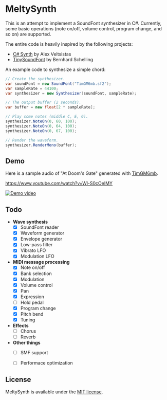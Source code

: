 # MeltySynth

This is an attempt to implement a SoundFont synthesizer in C#. Currently, some basic operations (note on/off, volume control, program change, and so on) are supported.

The entire code is heavily inspired by the following projects:

* [C# Synth](https://archive.codeplex.com/?p=csharpsynthproject) by Alex Veltsistas
* [TinySoundFont](https://github.com/schellingb/TinySoundFont) by Bernhard Schelling

An example code to synthesize a simple chord:

```cs
// Create the synthesizer.
var soundFont = new SoundFont("TimGM6mb.sf2");
var sampleRate = 44100;
var synthesizer = new Synthesizer(soundFont, sampleRate);

// The output buffer (2 seconds).
var buffer = new float[2 * sampleRate];

// Play some notes (middle C, E, G).
synthesizer.NoteOn(0, 60, 100);
synthesizer.NoteOn(0, 64, 100);
synthesizer.NoteOn(0, 67, 100);

// Render the waveform.
synthesizer.RenderMono(buffer);
```

## Demo

Here is a sample audio of "At Doom's Gate" generated with [TimGM6mb](https://musescore.org/en/handbook/soundfonts-and-sfz-files#gm_soundfonts).

https://www.youtube.com/watch?v=Wl-S0cOeIMY  

[![Demo video](https://img.youtube.com/vi/Wl-S0cOeIMY/0.jpg)](https://www.youtube.com/watch?v=Wl-S0cOeIMY)


## Todo

* __Wave synthesis__
    - [x] SoundFont reader
    - [x] Waveform generator
    - [x] Envelope generator
    - [x] Low-pass filter
    - [x] Vibrato LFO
    - [x] Modulation LFO
* __MIDI message processing__
    - [x] Note on/off
    - [x] Bank selection
    - [x] Modulation
    - [x] Volume control
    - [x] Pan
    - [x] Expression
    - [ ] Hold pedal
    - [x] Program change
    - [x] Pitch bend
    - [x] Tuning
* __Effects__
    - [ ] Chorus
    - [ ] Reverb
* __Other things__
    - [ ] SMF support
    - [ ] Performace optimization


## License

MeltySynth is available under the [MIT license](LICENSE.txt).
